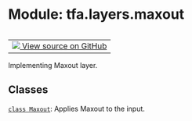 <div itemscope itemtype="http://developers.google.com/ReferenceObject">
<meta itemprop="name" content="tfa.layers.maxout" />
<meta itemprop="path" content="Stable" />
</div>

# Module: tfa.layers.maxout


<table class="tfo-notebook-buttons tfo-api" align="left">

<td>
  <a target="_blank" href="https://github.com/tensorflow/addons/tree/r0.7/tensorflow_addons/layers/maxout.py">
    <img src="https://www.tensorflow.org/images/GitHub-Mark-32px.png" />
    View source on GitHub
  </a>
</td></table>



Implementing Maxout layer.



## Classes

[`class Maxout`](../../tfa/layers/Maxout.md): Applies Maxout to the input.



